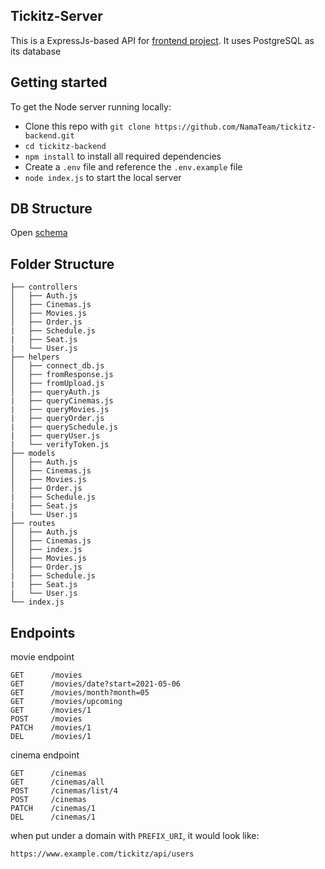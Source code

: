 ## Tickitz-Server

This is a ExpressJs-based API for [frontend project](https://github.com/NamaTeam/tickitz-frontend-2). It uses PostgreSQL as its database

## Getting started

To get the Node server running locally:

* Clone this repo with `git clone https://github.com/NamaTeam/tickitz-backend.git`
* `cd tickitz-backend`
* `npm install` to install all required dependencies
* Create a `.env` file and reference the `.env.example` file
* `node index.js` to start the local server

## DB Structure

Open [schema](https://drawsql.app/dea/diagrams/tickitz)

## Folder Structure

    ├── controllers                    
    │   ├── Auth.js              
    │   ├── Cinemas.js              
    │   ├── Movies.js             
    │   ├── Order.js
    |   ├── Schedule.js
    |   ├── Seat.js
    |   └── User.js
    ├── helpers
    │   ├── connect_db.js
    │   ├── fromResponse.js              
    │   ├── fromUpload.js             
    │   ├── queryAuth.js
    |   ├── queryCinemas.js
    |   ├── queryMovies.js
    |   ├── queryOrder.js
    |   ├── querySchedule.js
    |   ├── queryUser.js
    |   └── verifyToken.js
    ├── models
    │   ├── Auth.js
    │   ├── Cinemas.js
    │   ├── Movies.js
    │   ├── Order.js
    |   ├── Schedule.js
    |   ├── Seat.js
    |   └── User.js
    ├── routes
    │   ├── Auth.js              
    │   ├── Cinemas.js    
    │   ├── index.js
    │   ├── Movies.js             
    │   ├── Order.js
    |   ├── Schedule.js
    |   ├── Seat.js
    |   └── User.js
    └── index.js
    
## Endpoints
movie endpoint

    GET      /movies
    GET      /movies/date?start=2021-05-06
    GET      /movies/month?month=05
    GET      /movies/upcoming
    GET      /movies/1
    POST     /movies
    PATCH    /movies/1
    DEL      /movies/1

cinema endpoint

    GET      /cinemas
    GET      /cinemas/all
    POST     /cinemas/list/4
    POST     /cinemas
    PATCH    /cinemas/1
    DEL      /cinemas/1

when put under a domain with `PREFIX_URI`, it would look like:

    https://www.example.com/tickitz/api/users
 
